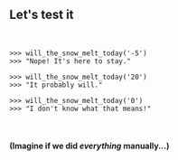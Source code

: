 ## Let's test it

<br>

    >>> will_the_snow_melt_today('-5')
    >>> "Nope! It's here to stay."

    >>> will_the_snow_melt_today('20')
    >>> "It probably will."

    >>> will_the_snow_melt_today('0')
    >>> "I don't know what that means!"

<br>

#### (Imagine if we did _everything_ manually...)
